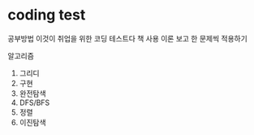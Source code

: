 # coding test

공부방법
이것이 취업을 위한 코딩 테스트다 책 사용
이론 보고 한 문제씩 적용하기

알고리즘
1. 그리디
2. 구현
3. 완전탐색
4. DFS/BFS
5. 정렬
6. 이진탐색
